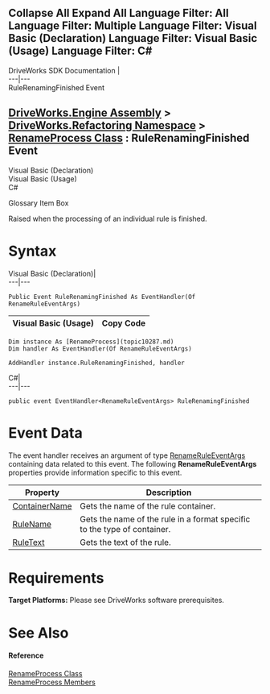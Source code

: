        

 Collapse All Expand All  Language Filter: All  Language Filter: Multiple  Language Filter: Visual Basic (Declaration) Language Filter: Visual Basic (Usage) Language Filter: C#  
---  
DriveWorks SDK Documentation  |   
---|---  
RuleRenamingFinished Event   
  
[DriveWorks.Engine Assembly](topic2156.md) > [DriveWorks.Refactoring Namespace](topic10266.md) > [RenameProcess Class](topic10287.md) : RuleRenamingFinished Event  
---  
  
Visual Basic (Declaration)    
Visual Basic (Usage)    
C# 

Glossary Item Box

Raised when the processing of an individual rule is finished. 

# Syntax

Visual Basic (Declaration)|   
---|---  
      
    
    Public Event RuleRenamingFinished As EventHandler(Of RenameRuleEventArgs)  
  
Visual Basic (Usage)| Copy Code  
---|---  
      
    
    Dim instance As [RenameProcess](topic10287.md)
    Dim handler As EventHandler(Of RenameRuleEventArgs)
     
    AddHandler instance.RuleRenamingFinished, handler  
  
C#|   
---|---  
      
    
    public event EventHandler<RenameRuleEventArgs> RuleRenamingFinished  
  
# Event Data

The event handler receives an argument of type [RenameRuleEventArgs](topic10306.md) containing data related to this event. The following **RenameRuleEventArgs** properties provide information specific to this event.

Property| Description  
---|---  
[ContainerName](topic10314.md)| Gets the name of the rule container.   
[RuleName](topic10315.md)| Gets the name of the rule in a format specific to the type of container.   
[RuleText](topic10316.md)| Gets the text of the rule.   
  
# Requirements

**Target Platforms:** Please see DriveWorks software prerequisites.

# See Also

#### Reference

[RenameProcess Class](topic10287.md)   
[RenameProcess Members](topic10288.md)


